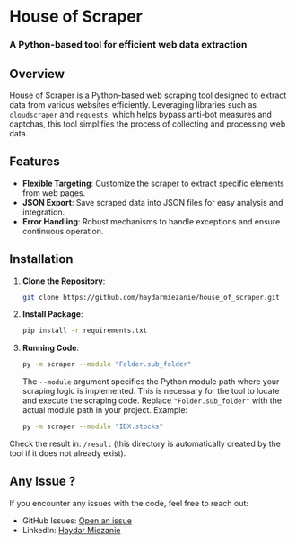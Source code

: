 # House of Scraper
### A Python-based tool for efficient web data extraction

## Overview
House of Scraper is a Python-based web scraping tool designed to extract data from various websites efficiently. Leveraging libraries such as `cloudscraper` and `requests`, which helps bypass anti-bot measures and captchas, this tool simplifies the process of collecting and processing web data.

## Features

- **Flexible Targeting**: Customize the scraper to extract specific elements from web pages.
- **JSON Export**: Save scraped data into JSON files for easy analysis and integration.
- **Error Handling**: Robust mechanisms to handle exceptions and ensure continuous operation.

## Installation

1. **Clone the Repository**:
   ```bash
   git clone https://github.com/haydarmiezanie/house_of_scraper.git
2. **Install Package**:
   ```bash
   pip install -r requirements.txt
3. **Running Code**:
   ```bash
   py -m scraper --module "Folder.sub_folder"
   ```
   The `--module` argument specifies the Python module path where your scraping logic is implemented. This is necessary for the tool to locate and execute the scraping code. Replace `"Folder.sub_folder"` with the actual module path in your project.
   Example:
   ```bash
   py -m scraper --module "IDX.stocks"
   ```
Check the result in: `/result` (this directory is automatically created by the tool if it does not already exist).
   

## Any Issue ?

If you encounter any issues with the code, feel free to reach out:
- GitHub Issues: [Open an issue](https://github.com/haydarmiezanie/house_of_scraper/issues)
- LinkedIn: [Haydar Miezanie](https://www.linkedin.com/in/haydar-miezanie-abdul-jamil-916302162/)